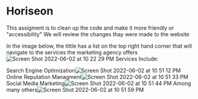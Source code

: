 # Horiseon
This assigment is to clean up the code and make it more friendly or "accessibility"
We will review the changes thay were made to the website

In the image below, the tittle has a list on the top right hand corner that will navigate to the services the marketing agency offers
![Screen Shot 2022-06-02 at 10 22 29 PM](https://user-images.githubusercontent.com/35237969/171780119-c555eab7-cc96-4f7e-af9e-a5d16fbcc254.png)
Services Include:

Search Engine Optimization![Screen Shot 2022-06-02 at 10 51 12 PM](https://user-images.githubusercontent.com/35237969/171782709-a42ff3c9-3e90-4349-adde-bd0098176b98.png)
Online Reputation Managment![Screen Shot 2022-06-02 at 10 51 33 PM](https://user-images.githubusercontent.com/35237969/171782799-5d43d5f3-58c8-4ea7-a967-5437b954233a.png)
Social Media Marketing![Screen Shot 2022-06-02 at 10 51 44 PM](https://user-images.githubusercontent.com/35237969/171782820-22ac50df-fc44-4163-9231-54232a8d15ec.png)
Among many others![Screen Shot 2022-06-02 at 10 51 59 PM](https://user-images.githubusercontent.com/35237969/171782848-45a03bef-2af2-4cdf-bd01-7ed69cb93dd7.png)
